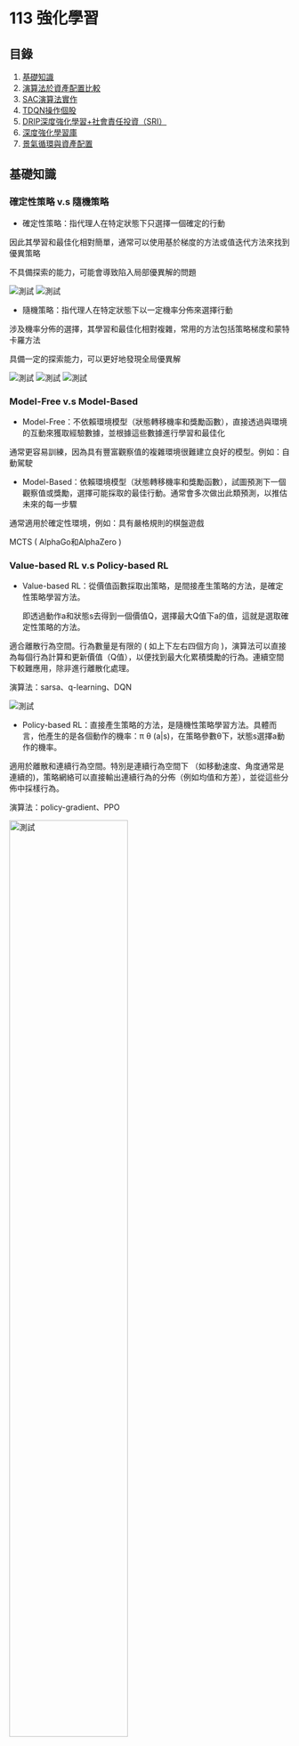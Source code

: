 # 113 強化學習
## 目錄
1. [基礎知識](#基礎知識)
2. [演算法於資產配置比較](#演算法於資產配置比較)
3. [SAC演算法實作](#SAC演算法實作)
4. [TDQN操作個股](#TDQN操作個股)
5. [DRIP深度強化學習+社會責任投資（SRI）](#DRIP深度強化學習+社會責任投資（SRI）)
6. [深度強化學習庫](#深度強化學習庫)
7. [景氣循環與資產配置](#景氣循環與資產配置)
   
## 基礎知識

### 確定性策略 v.s 隨機策略
* 確定性策略：指代理人在特定狀態下只選擇一個確定的行動

因此其學習和最佳化相對簡單，通常可以使用基於梯度的方法或值迭代方法來找到優異策略

不具備探索的能力，可能會導致陷入局部優異解的問題

![測試](image/*01.png)
![測試](image/*02.png)

* 隨機策略：指代理人在特定狀態下以一定機率分佈來選擇行動

涉及機率分佈的選擇，其學習和最佳化相對複雜，常用的方法包括策略梯度和蒙特卡羅方法

具備一定的探索能力，可以更好地發現全局優異解

![測試](image/*03.png)
![測試](image/*04.png)
![測試](image/*05.png)

### Model-Free v.s Model-Based
* Model-Free：不依賴環境模型（狀態轉移機率和獎勵函數），直接透過與環境的互動來獲取經驗數據，並根據這些數據進行學習和最佳化

通常更容易訓練，因為具有豐富觀察值的複雜環境很難建立良好的模型。例如：自動駕駛

* Model-Based：依賴環境模型（狀態轉移機率和獎勵函數），試圖預測下一個觀察值或獎勵，選擇可能採取的最佳行動。通常會多次做出此類預測，以推估未來的每一步驟

通常適用於確定性環境，例如：具有嚴格規則的棋盤遊戲

MCTS ( AlphaGo和AlphaZero )

### Value-based RL v.s Policy-based RL
* Value-based RL：從價值函數採取出策略，是間接產生策略的方法，是確定性策略學習方法。
  
  即透過動作a和狀態s去得到一個價值Q，選擇最大Q值下a的值，這就是選取確定性策略的方法。
  
適合離散行為空間。行為數量是有限的 ( 如上下左右四個方向 )，演算法可以直接為每個行為計算和更新價值（Q值），以便找到最大化累積獎勵的行為。連續空間下較難應用，除非進行離散化處理。

演算法：sarsa、q-learning、DQN

![測試](image/*06.png)

* Policy-based RL：直接產生策略的方法，是隨機性策略學習方法。具體而言，他產生的是各個動作的機率：π θ (a|s)，在策略參數θ下，狀態s選擇a動作的機率。

適用於離散和連續行為空間。特別是連續行為空間下 （如移動速度、角度通常是連續的)，策略網絡可以直接輸出連續行為的分佈（例如均值和方差），並從這些分佈中採樣行為。

演算法：policy-gradient、PPO

<img src="image/*07.png" alt="測試" width="65%">

結合Value-based和Policy-based方法，創造出了經典的演員評論家（Actor-Critic、AC）演算法

<img src="image/*08.png" alt="測試" width="50%">

***
### 探索與利用的平衡
* ε-greedy策略

ε 範圍在 [0,1] 之間，用來控制探索的概率

代理人以機率 1-ε 選擇當前優異的行動（利用 Exploitation），以機率 ε 選擇一個隨機行動（探索 Exploration）

在實際應用中，通常會隨著時間逐步減小 ε，這樣智能體在初期可以更多地探索，而在後期逐漸專注於利用現有的知識，從而逐步逼近最優解。

* Softmax

主要作用是將一組輸入值轉換為概率分佈，且總和為1。

Sample 隨機採樣

根據這個概率分佈，從中隨機選擇一個行為。

行為A的概率是0.6，行為B是0.3，行為C是0.1，隨機抽樣會使行為A最有可能被選中，但行為B和C也有機會。

***

### On-policy v.s Off-policy
* On-policy：使用當前的策略來生成數據 ( behavior policy )，並基於這些數據來更新該策略本身 ( target policy )

換句話說，數據收集和學習都在同一個策略上進行，策略和生成數據的來源始終一致。

數據策略一致，策略收斂穩定。因為僅能利用當前策略進行探索，探索的多樣性較低，可能容易陷入局部最優解。

適合在策略需要頻繁更新的情境中使用，例如：遊戲AI

演算法：sarsa

* Off-policy：可以利用其他策略（behavior policy）生成的數據來更新自己想要學習的目標策略 ( target policy )

行為策略和目標策略可以不同，這意味著學習不必依賴當前的策略，而可以從過去的數據或探索性更強的策略中學習。

允許使用過去由其他策略（甚至隨機策略）生成的數據，或通過探索性較高的行為策略來生成更多種類的數據，數據來源較為靈活。行為策略可以與目標策略不同，允許智能體進行更多的探索，從而幫助策略接近全局最優解。但由於兩者的差異，學習過程中可能會產生估計偏差，導致學習效率較低，且算法穩定性較差。

適合需要大量探索的場景，也適合離線數據的利用，例如：醫療決策、離線推薦系統。

演算法：Q-learning、DQN

Model-Free v.s Model-Based → Policy-based RL v.s Value-based

![測試](image/*09.png)

### DDQN(Off-policy) 的脈絡
* DQN
	* Q-Learning 的挑戰：透過估計 Q 值 ( 每個狀態中每個動作的預期獎勵 ) 來最大化累積獎勵的策略。雖然在較簡單的設定中有效，但在具有大型、複雜狀態空間的環境中面臨穩定性和有效性問題。
	* 概念：將 Q-Learning 與深度神經網路結合，以實現在具有高維狀態空間的環境中進行學習。
	* 關鍵創新：
   		* Off-policy：可以利用歷史資料或來自不同策略的資料進行學習。
		* 經驗回放（Experience Replay）：通過儲存代理與環境交互時的經驗，並在訓練過程中隨機從中抽取小批量樣本進行學習打破經驗之間的時間依賴性，減少連續狀態之間的相關性，來增強學習的穩定性。<img src="image/*010.png" alt="測試" width="50%">

  		* 目標網路（Target Network）：單獨的目標網路結構和參數與主網路相同，但它的參數更新頻率較低。用於計算目標 Q 值，目的是增加 Q 值的穩定性。

	* 訓練過程：具體的訓練過程如下：
		1. 初始化 Reply Buffer 和 主/目標網絡
  		2. 代理與環境交互：代理在每一步中根據 ε-greedy 策略選擇 action，以一定機率進行隨機探索，以其他機率選擇當前 Q 值最大的行為。
		* <img src="image/*011.png" alt="測試" width="50%">
		* 訓練初期，探索（exploration）的比重極大，便於收集更豐富的環境資訊；隨著策略收斂，利用（exploitation）已知資訊的比重逐漸增加。
		3. 儲存經驗：每次與環境交互後，將經驗 (st,at,rt+1,st+1)儲存到Reply Buffer。
		4. 隨機抽樣進行訓練：
			* 從重播記憶體中隨機抽取小批量的經驗樣本。
			* 使用目標網路計算目標 Q 值：<img src="image/*012.png" alt="測試" width="25%">
   			* 使用主網絡預測當前 Q 值 Q(s,a)。
			* 最小化損失：通過梯度下降法，將 Q 值預測誤差 <img src="image/*013.png" alt="測試" width="15%">作為損失函數來更新主網絡的參數。
		5. 更新目標網路：每隔一段時間，將主網絡的參數複製到目標網路中，從而保持目標 Q 值的一致性。
	* DDQN 的核心創新在於分離行為選擇和價值評估
		* 解決 DQN 過度高估的 Q 值，導致代理在更新策略時做出次優的行為選擇，從而影響收斂速度。
    		* 核心創新在於分離行為選擇和價值評估
		* 目標網路計算目標 Q 值公式改為：<img src="image/*014.png" alt="測試" width="50%">
	* 結果比較：顯示儘管訓練開始時的動態相似，但雙 DQN 更快地達到了收斂。
<img src="image/*015.png" alt="測試" width="50%">
同時，帶有數值的圖表顯示， DQN 在大多數情況下都會高估動作的值。
<img src="image/*016.png" alt="測試" width="50%">

***
* 網路資料
  https://huangwang.github.io/2020/02/10/%E7%AD%96%E7%95%A5%E6%A2%AF%E5%BA%A6%E6%96%B9%E6%B3%95%E7%AC%94%E8%AE%B0/
  https://huangwang.github.io/2020/02/10/%E7%AD%96%E7%95%A5%E6%A2%AF%E5%BA%A6%E6%96%B9%E6%B3%95%E7%AC%94%E8%AE%B0/
    https://blog.csdn.net/civiljiao/article/details/136042836spm=1001.2101.3001.6650.4&utm_medium=distribute.pc_relevant.none-task-blog-2%7Edefault%7EBlogCommendFromBaidu%7ERate-4-136042836-blog-103371525.235%5Ev43%5Epc_blog_bottom_relevance_base8&depth_1-utm_source=distribute.pc_relevant.none-task-blog-2%7Edefault%7EBlogCommendFromBaidu%7ERate-4-136042836-blog-103371525.235%5Ev43%5Epc_blog_bottom_relevance_base8&utm_relevant_index=9
https://blog.csdn.net/weixin_37410657/article/details/130484679
https://hackmd.io/@shaoeChen/Bywb8YLKS/https%3A%2F%2Fhackmd.io%2F%40shaoeChen%2FSyez2AmFr
https://hackmd.io/@shaoeChen/Bywb8YLKS/https%3A%2F%2Fhackmd.io%2F%40shaoeChen%2FSyqVopoYr

* 書籍

Deep Reinforcement Learning Hands-On: Apply Modern RL Methods, with Deep Q-networks, Value Iteration, Policy Gradients, TRPO, AlphaGo Zero and More(CH6、7)——Maxim Lapan
***

## 演算法於資產配置比較
### 背景知識

![測試](image/*1.png)
1. 基於模型的強化學習 (Model Based RL)
   1. 策略迭代演算法 (Policy­Iteration)：尋找最佳策略時迭代更新策略的過程，在有限的馬可夫框架 (FiniteMDP) 下，只有有限數量的策略 (Policy)，故可在有限時間內找到最佳策略和最佳值函數 (Value Function)。
   2. 價值迭代演算法 (Value­Iteration)：可視為策略迭代演算法 (Policy­Iteration) 的簡化演算法，迭代過程中僅對值函數進行迭代更新，因找到最佳值函數等同找到最佳策略，演算法最後收斂的結果應相當於策略迭代演算法。
2. 無模型強化學習 (Model Free RL)：不對環境進行建模進而找到最優的策略，即環境的機率分布為未知下 (無母數) 進行決策。
   1. 價值基礎之強化學習(Value­Based RL)：DQN適用範圍還是在低維度、離散的動作空間。如果採用把連續動作空間離散化，動作空間則會過大，極難以收斂。其只能給出一個確定性的行動 (Action)，無法給出概率值。***將Q Learning的概念與深度學習相結合。這裡 Q函數不再是一個簡單的表格，而是通過一個深度神經網絡來逼近。神經網絡的輸入是環境的狀態s，輸出是所有可能行動的Q值。DQN的關鍵創新是有兩個神經網絡：一個是正在訓練的網絡，另一個是固定的目標網絡，用於估計Q值更新公式中的 max𝑎′𝑄(𝑠′,𝑎′)。***
   2. 策略基礎之強化學習(Policy­Based RL)：考慮採用策略梯度的方法後就又引入了策略搜索的問題。***想在連續行動空間使用 Off­Policy 算法進行優化，可以概率分布中採樣得到確定性策略梯度演算法 (Deterministic Policy Gradient,DPG)，以一定的概率使用隨機策略，而在剩下的情況下使用最優行動。***
3. 演員評論家演算法：Actor­Critic 演算法之巧思即為讓隨機性策略 (Actor) 及確定性策略 (Critic) 彼此截長補短以實現可權衡偏差與方差的數據驅動模型
   1. 深度確定性策略梯度演算法 (Deep Deterministic Policy Gradient,DDPG)：深度學習神經網絡融合進 DPG 的策略學習方法，相對於 DPG 它改進了以卷積神經網絡作為策略函數 μ 和 Q 函數的模擬，然後使用深度學習的方法來訓練神經網絡；另外 DDPG 同樣與 DQN一樣，使用了兩種技巧，經驗重播和獨立的目標網絡。
   2. 雙延遲的確定性策略深度學習演算法 (Twin Delayed DDPG,TD3：基礎上進一步提出三項改進方案，裁剪 Double­Q 學習 (Clipped Double­QLearning)、延遲策略更新 (Delayed Policy Updates) 及目標策略平滑化 (TargetPolicy Smoothing)。該文獻只簡述該方案分別解決高估 Q 值、Actor 的盲目迭代導致困在次佳解及可能出現錯誤估值 Q 引導下個錯誤策略等問題。
   3. 軟性演員評論家演算法 (Soft Actor­Critic,SAC)：以 Off­Policy 的方式優化隨機性策略,它並不是 TD3 的後繼者,但它包含了裁剪 Double­Q 學習之技巧,也包含目標策略平滑的改進,SAC 最重要的特色是熵正則化 (Entropy Regularization)，隨著訓練次數增加該策略可以最大程度的在預期收益和熵之間進行權衡熵是策略中隨機性的一種測度，這與探索和利用的權衡關係密切，增加熵會導致更多的探索,從而可以加快之後的學習速度，它還可以防止策略過早收斂到不良的局部最佳解。
      
## DDPG、TD3、SAC在不同市場情境下優劣
### 觀測值：
基本面數據使用聖路易聯邦準備數據庫 (St. Louis Federal Reserve EconomicData)

市場面數據使用雅虎金融 (Yahoo Finance) 數據庫

投資標的數據使用七檔知名的美國 ETF 作為資產池供模型挑選以進行資產配置

從市場面和基本面收集來的特徵資料集，反映市場和經濟的相關資訊

![測試](image/*2.png)

特徵資料的處理包括進行時間序列的資料預處理，將非定態、具自相關的數據轉換為定態且無自相關的數據。

為了確保資料具備統計獨立性及定態性，研究中使用了Durbin-Watson及Augmented Dickey-Fuller檢定方法。

### 目標、報酬：
獎勵函數 (Reward Function)：投資組合財富增長率最大化

![測試](image/*3.png)

### 模型特有設定：
模型結構與參數設定對齊原始論文
1. 深度確定性策略梯度演算法 (DDPG)：
變更軟更新參數 (Tau)，DDPG 模型透過該參數緩慢的更新目標網路，原始論文設定該參數為 0.001，該文獻使用格點搜尋計算法 (Grid Search) 以找出適合應用於金融資產配置的參數值。變更參數設定後，隨著訓練迭代次數增加，投資組合年化投報率(CAGR) 緩步上升，最大回撤 (MDD) 趨於穩定。測試發現越是緩慢的更新目標網路，有提升學習穩定度效果，若不進行緩步更新，直接將 Q 網路的參數定期複製到目標網路，將使得每次訓練迭代後與目標偏離程度不斷擴大。
2.雙延遲的確定性策略深度學習演算法 (TD3)：
加入了平滑正則化。在確定性策略下，目標易受到函數擬合誤差帶來的影響，進而使方差倍增，該文獻採用了 SARSA 值函數估計方法並加入正則化。其原理認為相似的動作將對應相似的函數值，因此提出在目標動作的小範圍擬合方法論，有效的減少方差以提高模型穩定度。
3.軟性演員評論家演算法 (SAC)：
Reward Scale 是 SAC 特有的超參數，該參數意涵是指直接讓獎勵(Reward) 乘以一個常數(Reward Scale,k)，在不破壞獎勵函數的前提下調整獎勵值，從而間接調整 Q 值到合適的水準，∑kri = k∑ri =kQt。其中 Q 為累積收益，該文獻使用 k 為 1000，該數字是依經驗進行調整的適當水準，原論文已有論述僅需讓累計收益的範圍落在正負 1000以內即可，不需要精細調整。儘管如此它仍為本模型最關鍵的超參數，該參數越大隱含更少的 Entropy，將使得 SAC 模型漸近於 DDPG；該參數越小，將使的策略分布趨近於 Uniform，代表此將不利於探索。

### 結論
此比較有三個前提
* 第一是模型測試期間為近四年 (2017 年 4 月至 2021 年 4 月)，近四年處於長期多頭市場 (Bull Market) 區間，研究茲將此一區間分割為常態 (Normal) 期間及恐慌 (Crisis) 期間,兩期間皆經歷短期的多空市場。
* 第二是研究盡可能的對齊原始論文的結構及參數設定
* 第三是本研究使用簡潔直觀的獎勵函數(投資組合財富增長率最大化)進行設計

在不同的市場波動下 (Normal 與 Crisis) 三演算法之特性 (各指標之排序) 並無顯著差異 :

![測試](image/*4.png)

1. 績效衡量指標 (Annualized Return，CAGR) 以 DDPG 模型最佳
	* TD3 與 SAC 兩模型相較於 DDPG 皆對結構進行強化以增加模型穩定度及通用性，但可能因此導致模型在績效為主策略的探索上過於保守。
2. 風險衡量指標 (Risk Indicator) TD3 與 SAC 模型為佳
	* 在市場波動屬常態 (Normal) 期間,TD3 模型表現最佳，
	* 在市場波動屬恐慌(Crisis) 期間，TD3 與 SAC 表現皆名列前茅，無顯著差異，兩模型在風險為主的指標衡量上皆表現優異。
3. 風險調整後績效指標 (Sharpe Ratio) DDPG 為最佳
	* 但模型訓練時 (2007 年 3月至 2017 年 3 月)股市為急跌緩漲的特性，測試時股市為 V 型反轉，而模型使用 2007 年 3 月至 2017 年 3 月的資料進行訓練是無法學習捕捉到此以市場實務特性的轉變，故該文獻之 DDPG 模型測試結果雖為最佳，但在此必須載明此一經驗之偏誤。

***
原始論文
[27] Lillicrap, T. P., Hunt, J. J., Pritzel, A., Heess, N., Erez, T., Tassa, Y., Silver, D., and
Wierstra, D. Continuous control with deep reinforcement learning. arXiv preprint
arXiv:1509.02971 (2015).
[16] Fujimoto, S., Hoof, H., and Meger, D. Addressing function approximation error
in actor­critic methods. In International Conference on Machine Learning (2018),
PMLR, pp. 1587–1596.
[20] Haarnoja, T., Zhou, A., Abbeel, P., and Levine, S. Soft actor­critic: Off­policy max-
imum entropy deep reinforcement learning with a stochastic actor. In International
Conference on Machine Learning (2018), PMLR, pp. 1861–1870.

文獻
https://drive.google.com/open?id=1uksPp199QIYO1O7BkWMHDjRVqx4G0vhV
***

## SAC演算法實作
學習如何分配資產權重來最大化收益

### 資料取得
* 以新尖牙股為投資組合
* 取十年期資料(2010/1/1~2020/12/31)
* 日頻率
![測試](image/*5.png)

### 預處理
使用 ta-lib 技術分析工具包
* 移動平均線（MA）: 觀察價格的長期趨勢
* 相對強弱指數（RSI）: 資產是否超買或超賣
* 順勢指數（CCI）: 價格是否偏離統計平均值，識別潛在的反轉點
* 平均趨向指數（ADX）:衡量趨勢的強弱
* 布林通道（Bollinger Bands）: 計算價格的上下限，判斷價格是否偏離其平均值
* 移動平均收斂背離（MACD）: 衡量價格的動量變化，識別趨勢反轉的信號
協方差矩陣 : 衡量各資產之間的收益相關性，降低風險
![測試](image/*6.png)
![測試](image/*7.png)

### 定義投資組合環境
* __init__(self, data)：初始化設定
* reset(self, seed=None, **kwargs)：重置環境，以便算法重新開始學習
* step(self, action)：行進方式
* get_obs(self)：獲取觀察值
觀察結果存於 NumPy 陣列

自定義的 PortfolioEnv 類別

模擬一個多資產投資組合的管理環境

通過觀察資產價格和調整投資比例

學習如何最大化資金餘額
![測試](image/*8.png)
![測試](image/*9.png)

### 建立與訓練
建立與訓練環境
* DummyVecEnv 和 Monitor :加入監控、支持
使環境能夠與強化學習演算法整合
* 訓練模型
SAC演算法進行強化學習

使用多層感知作為策略網絡

訓練時間設置為10,000個步數

![測試](image/*10.png)
![測試](image/*11.png)

### 結果分析
* actor_loss 增加，策略還在進行大規模的調整
* critic_loss增加，模型在試圖學習如何評估更複雜的情況
* ent_coef (熵係數)下降，智能體的探索行為減少
* ent_coef_loss負值表明模型的更新趨向於減少動作的隨機性

進一步優化：
增加訓練步數，讓模型在更大範圍內學習

調整熵係數或學習率，讓模型能更快找到最佳策略

![測試](image/*12.png)
![測試](image/*13.png)

### 測試模型
* for _ in range(len(test_data) - 1):
 1. 迭代測試資料，模擬多個步驟的投資action
 2. 在每個回合，利用訓練好的模型進行預測，並取得投資組合的action
 3. 累積總回報
    
![測試](image/*14.png)
![測試](image/*15.png)

### 結果分析
* Total Rewards : 0

模型未學到有效策略
* Final Balance : 1000000

動作沒有實質影響：可能是因為模型在每一步都選擇了保守的或無效的投資組合配置（例如：持有現金不進行投資）。

![測試](image/*16.png)
![測試](image/*17.png)

### 後續研究改進
* 訓練次數調整（total_timesteps）

讓模型有更多的時間學習有效的策略
* 變數(環境、觀測值)、回報調整

變數的增減、調整或引入更多的獎勵訊號(波動率)
* 模型複雜度調整

考慮增加MLP的層數或每層的神經元數量
* 超參數調整

調整學習率、探索率

***Reward Scale***

該參數越小，代表此將不利於探索
* 模型複雜度調整

考慮增加MLP的層數或每層的神經元數量

***
文獻
https://drive.google.com/file/d/14sbLSvYXQ_X1igupZUaId4JG54wD7oLO/view?usp=sharing
***

## TDQN操作個股
基於深度強化學習（Deep Reinforcement Learning，DRL）的交易策略（TDQN），以解決股市中最佳交易決策問題，並最大化夏普比率以平衡收益與風險。

考慮的投資組合由一隻股票和代理現金組成。投資組合價值 vt 由交易代理現金價值 vc t 和股票價值 vs t 組成，後者隨著時間的推移 t 不斷變化。買賣操作只是現金和股票交換。交易代理通過訂單簿與股票市場交互，該訂單簿包含整套買單 （bids） 和賣單 （asks）。
訂單代表市場參與者的交易意願，由價格 p、數量 q 和 s（買入或賣出）組成。要進行交易需要買單和賣單之間匹配，該事件僅在 <img src="image/*18.png" alt="測試" width="10%"> 時發生。然後，交易代理面臨著一個非常艱巨的任務，以產生利益：交易什麼、何時、如何、以什麼價格和數量進行交易。

* 時間軸離散化

一個連續的時間軸分割成一系列固定長度的離散時間步（時間步）的過程。
將交易時間步設為每天一次（每日一次決策），即Δt = 1天。
1. 簡化交易決策模型
2. 限制交易頻率，減少高頻交易所產生的成本
3. 提供足夠的市場變化數據提供模型學習。

* 交易策略
1. 更新可用的市場資訊
2. 執行策略以採取行動
3. 執行指定交易行動
4. 下次步驟為 t +1 ，迴圈回到步驟 1

![測試](image/*19.png)

* 最優策略、獎勵函數

折扣因子決定了未來獎勵的重要性。若為0則代理只考慮當前的獎勵，而完全丟棄未來的獎勵。當貼現因子增加時，代理往往會變得更加注重長期。參數應根據所需的行為進行調整。

![測試](image/*20.png)

<img src="image/*21.png" alt="測試" width="20%">

![測試](image/*22.png)

* 變數

使用歷史股市日內 HLCV 資料（High-Low-Close-Volume），內部狀態
![測試](image/*23.png)

* 行動

代理必須回答幾個問題：是否交易、如何交易以及交易多少？

= 在時間步驟 t 購買的股票數量 ( Qt )

at = Qt

可能會出現三種情況：

Qt >0： 代理發佈新的出價訂單購買股票

Qt <0： 代理發佈新的賣單來出售股票

Qt =0： 代理持有不買賣任何股票

* 行動對內部環境的影響
1. 現金價值更新

<img src="image/*24.png" alt="測試" width="40%">

2. 股票價值更新

<img src="image/*25.png" alt="測試" width="40%">

* 行動空間約束——動作上、下界
1. 現金限制：代理不能買入超過現有現金可支付的股票數量

<img src="image/*26.png" alt="測試" width="10%">
   
2. 風險限制：代理持有空頭時需保證其現金足以應對股價波動帶來的風險

<img src="image/*27.png" alt="測試" width="40%">

<img src="image/*28.png" alt="測試" width="10%">

<img src="image/*29.png" alt="測試" width="40%">


* 檢查是否有足夠的資金回補
1. 有足夠資金 (delta<0)
* 條件：lowerBound <= 0 表示有足夠資金支持當前的賣空
* 操作：保持現金餘額（Cash）不變、更新持有價值（Holdings）
2. 無足夠資金，需先進行回補 (delta>=0)
* 條件：lowerBound > 0 表示資金不足以維持當前賣空，需要回補部分空頭。
* 操作：計算需要回補的股數：

math.floor(lowerBound)：能根據資金回補的最大股數。

self.numberOfShares：當前賣空的總股數。

回補股數取兩者的較小值

更新剩餘賣空：減去已回補的股數，更新剩餘的賣空股數。

更新現金餘額：現金減去回補股數的成本（包含交易成本）。

更新持有價值：根據剩餘賣空股數和當前收盤價更新持有價值。

<img src="image/*30.png" alt="測試" width="40%">

<img src="image/*31.png" alt="測試" width="70%">

<img src="image/*32.png" alt="測試" width="70%">

* 簡化動作空間

賣空：賣出持有部分來清空持倉，並額外進一步賣空等量股票；現金限制下的額外賣空

<img src="image/*33.png" alt="測試" width="20%">

<img src="image/*34.png" alt="測試" width="20%">

<img src="image/*35.png" alt="測試" width="20%">

* 樣本期間

訓練集：2012 年 1 月 1 日至 2017 年 12 月 31 日

測試集：2018 年 1 月 1 日至 2019 年 12 月 31 日

* 頻率

日內交易，每日做出交易決策測試資料

提出一個由 30 隻股票組成的測試平台，呈現不同的特徵（行業、地區、波動性、流動性等）

<img src="image/*36.png" alt="測試" width="70%">

* 研究結果

基準策略：
1. 買進並持有
2. 賣出並持有
3. 移動平均線追蹤趨勢 （TF）
* <img src="image/*37.png" alt="測試" width="70%">
4. 均值回歸與移動平均線 （MR）
* <img src="image/*38.png" alt="測試" width="70%">

* 良好表現的案例：Apple 
* <img src="image/*39.png" alt="測試" width="70%">

抓住主要趨勢：TDQN 能夠準確檢測市場中的主要趨勢並從中獲益，例如在價格穩定上漲或下跌時執行相應的買入或賣出操作。

反應性和前瞻性：對趨勢表現出反應性，但在某些高波動時期，代理能根據市場信號（如波動性增加）預測趨勢反轉。

* 表現受限的案例：Tesla 
* <img src="image/*40.png" alt="測試" width="70%">

主要挑戰——高波動性：Tesla 股票具有顯著的高波動性，增加了交易策略的難度。同時增加的交易頻率導致更高的交易成本和風險。

交易頻率：過於頻繁的交易是導致績效降低的主要原因，顯示 TDQN 在高波動市場中的限制。

測試集上的表現明顯低於訓練集

* 整體表現
* <img src="image/*41.png" alt="測試" width="50%">

基準策略的表現：
* Buy and Hold表現在大多數情況下優於其他基準策略，這與測試期間市場多為牛市有關。
* 均值回歸、趨勢追蹤表現不佳，特別是在多樣化市場特性中缺乏適應性。
* TDQN 的適應能力：與傳統策略相比，TDQN 的主要優勢在於能同時處理多種市場模式，具備更高的靈活性和泛化能力。

* 重要因子
	* 折扣因子須因所處市場而調適
   		* 高 𝛾 適用於穩定市場：模型可能誤判某些短期波動是長期趨勢的開始，代理為不錯過未來回報導致頻繁交易，增加交易成本。
 		* 低 𝛾 適用於不穩定市場：過於關注於當下回報，可能錯過長期最大化收益。
     	* 交易成本
        	* 交易成本越高會使回報減少，進而減少交易頻率。
		* 短期價格波動包含許多噪聲（隨機性），這些噪聲並不反映實際的市場趨勢，高頻交易減少有助於收益增加。
    
* <img src="image/*42.png" alt="測試" width="70%">

***
文獻
https://drive.google.com/file/d/1NRWPWxOsPeDzt-El7xDd-6h3gJ_Xudz4/view?usp=drive_link
***

### DRIP深度強化學習+社會責任投資（SRI）
一個名為 Deep Responsible Investment Portfolio (DRIP) 的模型，該模型利用深度學習技術和強化學習方法來優化社會責任投資（SRI）組合。在傳統投資組合模型中，財務回報和風險控制是主要考量因素，而DRIP模型同時考慮財務回報和環境、社會、治理（ESG）評分，提供一個兼顧財務績效和社會責任的投資組合優化方案。

資料集：

資料來源：

* 資料來源包括公司社會責任（CSR）報告、ESG評分、股票歷史價格、財務新聞等數據。
* ESG評分來自於公司公佈的環境、社會與治理（ESG）相關的報告和新聞資料，如碳排放、廢棄物管理、員工健康與安全、董事會透明度等。

資料處理：
* 使用多變量雙向長短期記憶（BiLSTM）神經網絡來處理股價和ESG評分的多變量時間序列預測
* 不進行數據標準化，直接使用股票的實際回報數據進行模型訓練，避免未來數據範圍的「泄露」。

如果進行標準化處理，特別是針對時間序列數據，模型可能在訓練過程中「學習」到未來數據的範圍。這會導致模型在測試或預測階段表現得不準確，因為模型已經利用了未來信息，這不符合實際市場中預測未來的需求。

* 使用滑動窗口技術進行滾動預測，將歷史股價資料分割成固定大小的窗口，用於預測未來的股票回報。

***
### 滑動窗口技術的概念
滑動窗口技術的基本思路是將時間序列數據（如股票價格）分成固定大小的子集（稱為窗口），並使用這些子集進行模型訓練和未來預測。這種方法可以捕捉到時間序列數據中的短期變化和趨勢，對於金融市場的高波動性特別有效。

* 具體實施步驟
1. 選擇窗口大小：首先確定滑動窗口的大小（即時間步數），例如可以選擇5天、10天、30天等。窗口大小的選擇會影響模型的性能，通常需要根據具體的數據特徵和預測需求進行調整。
2. 創建窗口：
* 將歷史股價資料按時間順序切割成多個固定大小的窗口。例如，對於一個包含100天股價數據的序列，若窗口大小為10，則可以生成的窗口如下：
* 窗口1：第1天到第10天
* 窗口2：第2天到第11天
* 窗口3：第3天到第12天
* 以此類推，直到第91天到第100天的窗口。
3. 訓練模型：對於每個窗口，使用該窗口中的數據來訓練預測模型（如LSTM、BiLSTM等）。每個窗口都將作為一次訓練的輸入，以學習過去數據的模式。
4. 進行預測：使用每個訓練好的模型來預測下一個時間步的股價。例如，若窗口包含第1天到第10天的數據，則預測第11天的股價。
5. 滑動窗口：當預測完成後，窗口向前滑動一個時間步，然後使用新的窗口數據進行下一次預測。例如，窗口從第2天到第11天的數據進行訓練，預測第12天的股價。
6. 重複進行：重複以上步驟，直到處理完所有可用的歷史數據。

* 優點
1. 捕捉短期趨勢：滑動窗口技術能夠捕捉到數據中的短期變化，適合處理股價的高波動性。
2. 靈活性：可以根據不同的時間尺度調整窗口大小，以適應不同的預測需求。
3. 增加數據量：將長時間序列分割成多個窗口，能夠生成更多的訓練樣本，提高模型的泛化能力。

* 挑戰
1. 計算負擔：隨著窗口的增加，訓練模型所需的計算資源也會增加。
2. 窗口大小的選擇：選擇不合適的窗口大小可能會導致模型性能下降，過小可能無法捕捉長期趨勢，過大則可能會掩蓋短期變化。

### LSTM
比較了 LSTM 和門控循環單元(GRU) 網路等不同 RNN 架構的效能 。建議在類似的序列預測問題中，雙向 LSTM可能是更好的選擇 [8]。雖然具有單向資訊流的 LSTM 和 GRU 可能足以解決大多數序列預測問題，但 BiLSTM 模型會向後讀取一次數據這有助於提高預測準確性，特別是在預測金融時間序列等連續資料時。 

* <img src="image/*43.png" alt="測試" width="70%">

LSTM 是 RNN 的一種。因為其可以接受序列資料、多個輸入、有記憶這些特點，非常適合用來處理文本資料。

「雙向」LSTM。也就是說，在一個序列的輸入中，BiLSTM 能夠同時編碼由前至後的訊息和由後至前的訊息。

這種能力在文本或情緒的分析時是非常有用的。假設有個句子是：「今天晚上的＿＿＿＿＿很好聽，令人回味無窮。」若是只從前向推測，可能的候選就非常多，有晚餐、聚會、音樂會、月亮......然而，若將後向的編碼考慮進來，在以上的選項中就只有「音樂會」是最有可能的，顯而易見，範圍縮小了許多。

https://ithelp.ithome.com.tw/articles/10298511
***

* 變數：
價格數據：包含股價、ESG評分、波動率等，這些變數用於預測未來的股票回報並優化投資組合。

股價資料用來進行時間序列預測，ESG評分用於投資組合的多目標優化，權衡財務回報與社會責任。

狀態空間（State Space）：包含帳戶餘額、股票持有數量、股票價格、技術指標等。

動作空間（Action Space）：包括買、賣或持有股票的操作，動作可以表示為買賣不同數量的股票。

獎勵函數（Reward Function）：
1. 獎勵函數同時考慮投資組合的財務回報和ESG評分：
2. 財務回報部分基於投資組合價值的增長。
3. ESG獎勵部分基於組合中公司ESG評分的加權平均。
總獎勵函數是一個多目標函數，平衡回報和ESG表現。

* 研究結果：
DRIP模型經過30年的100隻股票數據測試，顯示其在財務回報和社會責任方面均優於傳統的投資組合模型。與僅考慮財務回報的模型相比，DRIP能夠同時實現高ESG評分和穩定的財務增長，為投資者提供了一個更符合現代社會責任需求的投資方案。

* 結論：
DRIP模型通過結合多變量BiLSTM和深度強化學習，成功優化了社會責任投資組合，解決了傳統投資組合優化模型無法同時處理財務回報與社會責任問題的局限。未來的研究可以探索該模型在不同市場或資產類別上的應用，並進一步加強ESG評分的影響，幫助投資者在可持續發展與財務回報間取得平衡。

***
文獻
https://drive.google.com/file/d/1Pz1PqYLtWjkRlNRlPkj_7kVFj-o3BFXO/view?usp=sharing
***

## 深度強化學習庫
一個名為FinRL的開源深度強化學習庫，專門用於自動化股票交易策略。此庫提供了多種 DRL 算法和交易環境，幫助使用者簡化開發過程，並通過回測來評估策略性能。
https://github.com/AI4Finance-Foundation

資料集：

* 資料來源：
FinRL 使用來自六大股票指數的歷史市場數據，包括 NASDAQ-100、道瓊工業指數（DJIA）、標普500（S&P 500）、恆生指數（HSI）、滬深300（CSI 300）等。

* 資料處理：
基於 OpenAI Gym 框架模擬金融市場環境。資料包括日間數據、每小時數據和分鐘數據，並通過技術指標（如移動平均線、相對強弱指數）進行強化學習模型的訓練。資料被組織成時間序列。

* 變數：
價格數據：開盤價、收盤價、最高價、最低價等，用於追蹤市場波動。

技術指標：MACD（移動平均線收斂/發散指標）、RSI（相對強弱指數）等，用於捕捉市場的技術趨勢。

狀態空間（State Space）：包含帳戶餘額、股票持有數量、股票價格、技術指標等。

動作空間（Action Space）：包括買、賣或持有股票的操作，動作可以表示為買賣不同數量的股票。

獎勵函數（Reward Function）：如投資組合價值變化、投資組合日誌回報率、夏普比率等，來評估每個交易決策的效果。

* 研究結果：
研究展示了FinRL在多種應用場景下的效果，包括單隻股票交易、多隻股票交易以及投資組合配置。FinRL庫集成了多種DRL算法，如 DQN、DDPG、PPO、SAC、A2C 和 TD3 等。實驗結果表明，該庫能夠有效地模擬真實市場條件，並幫助用戶設計出穩健的自動化交易策略。

* 結論：
FinRL為量化金融提供一個靈活且易於上手的開源工具，能幫助初學者和研究人員快速開發和測試自動化股票交易策略。該工具的模塊化設計和標準化交易環境簡化強化學習在金融應用中的複雜性，促進研究和實踐中的策略比較與調整。未來可以擴展FinRL至更多資產類別（如期貨、債券等）以及更加複雜的市場條件，並進一步優化風險管理和交易成本的考量。

***
### 基於OpenAI Gym框架構建的交易模擬環境 
主要是用來模擬真實的金融市場環境，讓強化學習代理（DRL agents）可以在這樣的環境中學習、訓練並進行決策

三層架構：環境層、代理層和應用層
* 環境層：模擬金融市場環境，提供真實的市場數據，並基於時間推進進行模擬交易。
* 代理層：包括多種深度強化學習（DRL）算法，這些代理負責根據當前的市場狀態進行買賣決策。
* 應用層：包含具體的交易應用，如單隻股票交易、多隻股票交易和投資組合配置。

<img src="image/*44.png" alt="測試" width="70%">

#### 金融市場環境的模擬

在OpenAI Gym框架下，FinRL 將金融市場模擬成一個馬爾可夫決策過程（MDP），該過程有以下核心組成部分：

<img src="image/*45.png" alt="測試" width="70%">

#### 狀態空間（State Space）

狀態空間定義了交易代理能夠觀察到的市場信息。這些信息用於幫助代理了解當前市場狀況，做出決策。包括：

* 賬戶餘額：賬戶當前的現金餘額。
* 持有股票數量：代理當前擁有的每隻股票的數量。
* 股價：股票的開盤價、最高價、最低價和收盤價。
* 技術指標：例如移動平均線（MACD）、相對強弱指數（RSI）等。
* 成交量：每隻股票的成交量。

#### 行為空間（Action Space）

行為空間定義了代理在每個時間步驟中可以做出的行為選擇。這些行為包括：
* 買入：買入某隻股票。
* 賣出：賣出某隻股票。
* 持有：保持現有倉位不變。 行為還可以具體化為買賣的股票數量，如 "買入10股AAPL" 或 "賣出10股AAPL"。

#### 獎勵函數（Reward Function）

獎勵函數是代理學習的核心，指引代理做出有利於最大化長期回報的行為。常見的獎勵函數包括：
* 投資組合價值變化：根據行動前後投資組合的價值變化來計算獎勵。
* 對數回報率：計算投資組合的對數回報率。
* 夏普比率：將回報標準化為風險調整後的度量（如 $S_T = \frac{mean(R_t)}{std(R_t)}$）。

#### 時間驅動的模擬

該環境基於時間推進進行模擬，根據預設的時間粒度（如天、時、分鐘）來模擬股票交易過程。代理每隔一個時間步驟觀察市場數據，然後做出決策。此過程會持續直到模擬結束。

#### 模塊化設計

每層架構都設計為模塊化，允許用戶選擇特定的模塊進行交易任務的定制。例如，用戶可以在代理層選擇不同的DRL算法（如DQN、DDPG、PPO等），或在環境層選擇不同的市場數據集來進行回測。

#### 資料集與市場環境

FinRL 提供了標準的市場數據集來模擬不同的交易環境，這些數據集包括NASDAQ-100、道瓊工業指數、標普500、恒生指數、滬深300等。這些資料集被預處理為符合模擬需求的格式，如每天、每小時或每分鐘的價格和交易量數據，代理在這些資料集上進行訓練和測試。

#### 市場摩擦的處理

FinRL環境中還加入了真實市場中的摩擦因素，如：
* 交易成本：每次交易會扣除一定比例的手續費。
* 市場流動性：考慮市場流動性對價格波動的影響。
在代理進行買賣決策時，可以根據市場交易量和代理的交易量來動態調整實際執行價格。例如，當代理執行大量買入操作時，股價會隨著流動性的減少而上漲，導致代理以更高價格買入。
* 風險厭惡程度：允許代理根據投資者的風險偏好進行決策調整。
在獎勵函數中加入風險調整的參數。風險厭惡程度可以通過風險調整後的回報（如夏普比率）來實現，這樣代理會根據風險厭惡參數進行權衡，最大化風險調整後的收益而非僅僅是絕對收益。

***
文獻 https://drive.google.com/file/d/1TQZhEexhI2Px_DReuOGgTpC4fROWX3Jo/view?usp=drive_link
***

## 景氣循環與資產配置

* 研究工具與方法：
1. 採用頻譜分析（Spectral Analysis）檢視景氣循環與資產價格的循環
2. 使用Baxter-King與Christiano-Fitzgerald濾波器分離經濟時間序列中的不同頻率訊號

* 主要發現：
1. 市場的循環行為：
* 債券、股票、商品市場與景氣循環的週期長度均在3.5至7.5年之間。
* 這些市場提出了顯著的領先與落後的關係：景氣循環領先於商品市場，卻落後於債券與股票市場。債券市場又領先商品市場

<img src="image/*46.png" alt="測試" width="70%">

2. 基金的循環特性：
* 不同種類的基金（如債券型、科技型）都存在類似的循環現象
* 基金間有三組領先或落後關係：基金債券型基金領先股票型，股票型基金領先能源型基金，貨幣型基金領先地產型基金。

3. 經濟大蕭條與金融海嘯：
Kitchin、Juglar及Kuznets循環同時 進入收縮期是造成1930年經濟大蕭條以及2008年全球金融海嘯的共同原因之一

* 應該在經濟達到低谷之前增加股票放空，然後在經濟達到頂峰之前轉向商品資產，然後在經濟衰退的大部分時間里轉向債券。

只有股票和債券的策略類似於 Siegel （1991），他已經表明，在商業周期的轉捩點之前，通過在債券和股票之間切換，可以顯著提高投資組合的回報。


### 景氣循環四個階段與資產表現
1. 復甦期 (Recovery)
* 表現最佳：股票市場(利率低，企業獲利改善，推升股市上漲)
* 表現較弱：商品市場(投資需求尚未完全恢復，商品市場仍疲弱)
* 其他：債券市場(利率低支撐債券價格，但表現開始趨於平穩)
2. 擴張期 (Expansion)
* 表現最佳：股票市場(經濟增長加速，企業利潤擴大，股市持續走強)
* 表現較強：商品市場(需求增加推高商品價格)
* 表現較弱：債券市場(利率上升，壓制債券表現)
3. 減速期 (Slowdown)
* 表現最佳：商品市場(通脹壓力上升，商品價格仍強勁)
* 表現較弱：股票市場(經濟增長放緩，利潤縮減，股市轉弱)
* 其他：債券市場(隨著經濟減速和利率下降，債券市場表現逐漸好轉)
4. 衰退期 (Recession)
* 表現最佳：債券市場(利率下降，推升債券價格)
* 表現較強：股票市場（接近底部時開始回升）投資者對經濟復甦的預期提升股市表現。
* 表現較弱：商品市場(經濟活動低迷，需求減弱，壓制商品價格)

### 資產配置策略建議
1. 復甦期 (Recovery)
* 增加股票配置、保持債券配置、避免配置商品
2. 擴張期 (Expansion)
* 保持股票高配置、逐步增加商品配置、減少債券配置
3. 減速期 (Slowdown)
* 轉向商品市場、減少股票配置、適度增加債券配置
4. 衰退期 (Recession)
* 增加債券配置、適度增持股票、減少商品配置
<img src="image/*47.png" alt="測試" width="70%">

***
文獻 https://drive.google.com/file/d/1NRWPWxOsPeDzt-El7xDd-6h3gJ_Xudz4/view?usp=drive_link
***
文獻浍行買賣決策時，可以根據市場交易量和代理的交易量來動態調整實際執行價格。例如，當代理執行大量買入操作時，股價會隨著流動性的減少而上漲，導致代理以更高價格買入。
* 風險厭惡程度：允許代理根據投資者的風險偏好進行決策調整。
在獎勵函數中加入風險調整的參數。風險厭惡程度可以通過風險調整後的回報（如夏普比率）來實現，這樣代理會根據風險厭惡參數進行權衡，最大化風險調整後的收益而非僅僅是絕對收益。

***
文獻 https://drive.google.com/file/d/1TQZhEexhI2Px_DReuOGgTpC4fROWX3Jo/view?usp=drive_link
***

## 景氣循環與資產配置

* 研究工具與方法：
1. 採用頻譜分析（Spectral Analysis）檢視景氣循環與資產價格的循環
2. 使用Baxter-King與Christiano-Fitzgerald濾波器分離經濟時間序列中的不同頻率訊號

* 主要發現：
1. 市場的循環行為：
* 債券、股票、商品市場與景氣循環的週期長度均在3.5至7.5年之間。
* 這些市場提出了顯著的領先與落後的關係：景氣循環領先於商品市場，卻落後於債券與股票市場。債券市場又領先商品市場

<img src="image/*46.png" alt="測試" width="70%">

2. 基金的循環特性：
* 不同種類的基金（如債券型、科技型）都存在類似的循環現象
* 基金間有三組領先或落後關係：基金債券型基金領先股票型，股票型基金領先能源型基金，貨幣型基金領先地產型基金。

3. 經濟大蕭條與金融海嘯：
Kitchin、Juglar及Kuznets循環同時 進入收縮期是造成1930年經濟大蕭條以及2008年全球金融海嘯的共同原因之一

* 應該在經濟達到低谷之前增加股票放空，然後在經濟達到頂峰之前轉向商品資產，然後在經濟衰退的大部分時間里轉向債券。

只有股票和債券的策略類似於 Siegel （1991），他已經表明，在商業周期的轉捩點之前，通過在債券和股票之間切換，可以顯著提高投資組合的回報。


### 景氣循環四個階段與資產表現
1. 復甦期 (Recovery)
* 表現最佳：股票市場(利率低，企業獲利改善，推升股市上漲)
* 表現較弱：商品市場(投資需求尚未完全恢復，商品市場仍疲弱)
* 其他：債券市場(利率低支撐債券價格，但表現開始趨於平穩)
2. 擴張期 (Expansion)
* 表現最佳：股票市場(經濟增長加速，企業利潤擴大，股市持續走強)
* 表現較強：商品市場(需求增加推高商品價格)
* 表現較弱：債券市場(利率上升，壓制債券表現)
3. 減速期 (Slowdown)
* 表現最佳：商品市場(通脹壓力上升，商品價格仍強勁)
* 表現較弱：股票市場(經濟增長放緩，利潤縮減，股市轉弱)
* 其他：債券市場(隨著經濟減速和利率下降，債券市場表現逐漸好轉)
4. 衰退期 (Recession)
* 表現最佳：債券市場(利率下降，推升債券價格)
* 表現較強：股票市場（接近底部時開始回升）投資者對經濟復甦的預期提升股市表現。
* 表現較弱：商品市場(經濟活動低迷，需求減弱，壓制商品價格)

### 資產配置策略建議
1. 復甦期 (Recovery)
* 增加股票配置、保持債券配置、避免配置商品
2. 擴張期 (Expansion)
* 保持股票高配置、逐步增加商品配置、減少債券配置
3. 減速期 (Slowdown)
* 轉向商品市場、減少股票配置、適度增加債券配置
4. 衰退期 (Recession)
* 增加債券配置、適度增持股票、減少商品配置
<img src="image/*47.png" alt="測試" width="70%">

***
文獻 https://drive.google.com/file/d/1NRWPWxOsPeDzt-El7xDd-6h3gJ_Xudz4/view?usp=drive_link
***
## 文獻彙整
https://docs.google.com/spreadsheets/d/1coIeY9rS2LNZnSw0QujHscbvX5PdOKzTosAy-x1kdAI/edit?gid=0#gid=0
